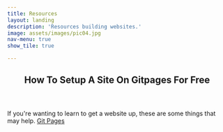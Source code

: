 ```yaml
---
title: Resources
layout: landing
description: 'Resources building websites.'
image: assets/images/pic04.jpg
nav-menu: true
show_tile: true

---
```


<!-- Main -->
<div id="main">

<!-- One -->
<section id="one">
	<div class="inner">
		<header class="major">
			<h2>How To Setup A Site On Gitpages For Free</h2>
		</header>
		<p>If you're wanting to learn to get a website up, these are some things that may help. <a href="https://pages.github.com/">Git Pages</a>
</p>
	</div>
</section>

